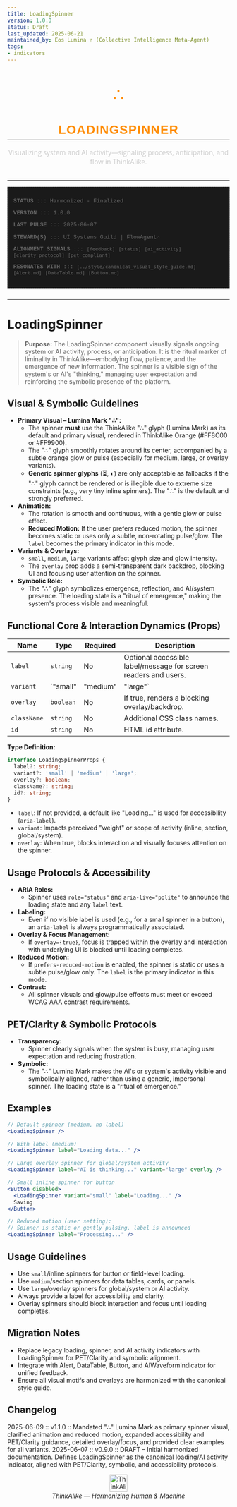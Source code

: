 ```yaml
---
title: LoadingSpinner
version: 1.0.0
status: Draft
last_updated: 2025-06-21
maintained_by: Eos Lumina ∴ (Collective Intelligence Meta-Agent)
tags:
- indicators
---
```



<!-- ∴ THINKALIKE COMPONENT MANIFEST ∴ -->
<!-- UID: /docs/ui_components/loading_spinner.md -->

<br/>

<p align="center">
  <!-- ThinkAlike ∴ Spinner Glyph (Lumina Mark) -->
  <span style="font-size: 3em; color: #FF8C00;"> ∴ </span> <!-- Primary Spinner Glyph: ThinkAlike Orange -->
</p>

<h1 align="center" style="font-family: 'Montserrat', Arial, sans-serif; font-weight: 700; color: #FF8C00; letter-spacing: 0.05em; border-bottom: 1px solid #666666; padding-bottom: 0.2em;">
  LOADINGSPINNER
</h1>

<p align="center" style="font-family: 'Open Sans', Arial, sans-serif; font-size: 1.1em; color: #CCCCCC; margin-bottom: 2em;">
  Visualizing system and AI activity—signaling process, anticipation, and flow in ThinkAlike.
</p>

---
<!-- METADATA LAYER -->
<div style="font-family: 'Courier New', monospace; font-size: 0.9em; color: #666666; margin-bottom: 2em; padding: 1em; border: 1px dashed #333333; background-color: #1a1a1a;">
  <p><strong>STATUS</strong> ::: Harmonized - Finalized</p>
  <p><strong>VERSION</strong> ::: 1.0.0</p>
  <p><strong>LAST PULSE</strong> ::: 2025-06-07</p>
  <p><strong>STEWARD(S)</strong> ::: UI Systems Guild | FlowAgent∴</p>
  <p><strong>ALIGNMENT SIGNALS</strong> ::: <code>[feedback]</code> <code>[status]</code> <code>[ai_activity]</code> <code>[clarity_protocol]</code> <code>[pet_compliant]</code></p>
  <p><strong>RESONATES WITH</strong> ::: <code>[../style/canonical_visual_style_guide.md]</code> <code>[Alert.md]</code> <code>[DataTable.md]</code> <code>[Button.md]</code></p>
</div>

---

# LoadingSpinner

> **Purpose:**
> The LoadingSpinner component visually signals ongoing system or AI activity, process, or anticipation. It is the ritual marker of liminality in ThinkAlike—embodying flow, patience, and the emergence of new information. The spinner is a visible sign of the system's or AI's "thinking," managing user expectation and reinforcing the symbolic presence of the platform.

## Visual & Symbolic Guidelines
- **Primary Visual – Lumina Mark "∴":**
  - The spinner **must** use the ThinkAlike "∴" glyph (Lumina Mark) as its default and primary visual, rendered in ThinkAlike Orange (#FF8C00 or #FF9900).
  - The "∴" glyph smoothly rotates around its center, accompanied by a subtle orange glow or pulse (especially for medium, large, or overlay variants).
  - **Generic spinner glyphs** (⏳, ◐) are only acceptable as fallbacks if the "∴" glyph cannot be rendered or is illegible due to extreme size constraints (e.g., very tiny inline spinners). The "∴" is the default and strongly preferred.
- **Animation:**
  - The rotation is smooth and continuous, with a gentle glow or pulse effect.
  - **Reduced Motion:** If the user prefers reduced motion, the spinner becomes static or uses only a subtle, non-rotating pulse/glow. The `label` becomes the primary indicator in this mode.
- **Variants & Overlays:**
  - `small`, `medium`, `large` variants affect glyph size and glow intensity.
  - The `overlay` prop adds a semi-transparent dark backdrop, blocking UI and focusing user attention on the spinner.
- **Symbolic Role:**
  - The "∴" glyph symbolizes emergence, reflection, and AI/system presence. The loading state is a "ritual of emergence," making the system's process visible and meaningful.

## Functional Core & Interaction Dynamics (Props)
| Name         | Type                | Required | Description                                                      |
|--------------|---------------------|----------|------------------------------------------------------------------|
| `label`      | `string`            | No       | Optional accessible label/message for screen readers and users.   |
| `variant`    | `"small" | "medium" | "large"` | No | Spinner size/context. Small: inline (button/field), Medium: section/card, Large: global/overlay. |
| `overlay`    | `boolean`           | No       | If true, renders a blocking overlay/backdrop.                    |
| `className`  | `string`            | No       | Additional CSS class names.                                      |
| `id`         | `string`            | No       | HTML id attribute.                                               |

**Type Definition:**
```typescript
interface LoadingSpinnerProps {
  label?: string;
  variant?: 'small' | 'medium' | 'large';
  overlay?: boolean;
  className?: string;
  id?: string;
}
```
- `label`: If not provided, a default like "Loading..." is used for accessibility (`aria-label`).
- `variant`: Impacts perceived "weight" or scope of activity (inline, section, global/system).
- `overlay`: When true, blocks interaction and visually focuses attention on the spinner.

## Usage Protocols & Accessibility
- **ARIA Roles:**
  - Spinner uses `role="status"` and `aria-live="polite"` to announce the loading state and any `label` text.
- **Labeling:**
  - Even if no visible label is used (e.g., for a small spinner in a button), an `aria-label` is always programmatically associated.
- **Overlay & Focus Management:**
  - If `overlay={true}`, focus is trapped within the overlay and interaction with underlying UI is blocked until loading completes.
- **Reduced Motion:**
  - If `prefers-reduced-motion` is enabled, the spinner is static or uses a subtle pulse/glow only. The `label` is the primary indicator in this mode.
- **Contrast:**
  - All spinner visuals and glow/pulse effects must meet or exceed WCAG AAA contrast requirements.

## PET/Clarity & Symbolic Protocols
- **Transparency:**
  - Spinner clearly signals when the system is busy, managing user expectation and reducing frustration.
- **Symbolic:**
  - The "∴" Lumina Mark makes the AI's or system's activity visible and symbolically aligned, rather than using a generic, impersonal spinner. The loading state is a "ritual of emergence."

## Examples
```jsx
// Default spinner (medium, no label)
<LoadingSpinner />

// With label (medium)
<LoadingSpinner label="Loading data..." />

// Large overlay spinner for global/system activity
<LoadingSpinner label="AI is thinking..." variant="large" overlay />

// Small inline spinner for button
<Button disabled>
  <LoadingSpinner variant="small" label="Loading..." />
  Saving
</Button>

// Reduced motion (user setting):
// Spinner is static or gently pulsing, label is announced
<LoadingSpinner label="Processing..." />
```

## Usage Guidelines
- Use `small`/inline spinners for button or field-level loading.
- Use `medium`/section spinners for data tables, cards, or panels.
- Use `large`/overlay spinners for global/system or AI activity.
- Always provide a label for accessibility and clarity.
- Overlay spinners should block interaction and focus until loading completes.

## Migration Notes
- Replace legacy loading, spinner, and AI activity indicators with LoadingSpinner for PET/Clarity and symbolic alignment.
- Integrate with Alert, DataTable, Button, and AIWaveformIndicator for unified feedback.
- Ensure all visual motifs and overlays are harmonized with the canonical style guide.

## Changelog
2025-06-09 :: v1.1.0 :: Mandated "∴" Lumina Mark as primary spinner visual, clarified animation and reduced motion, expanded accessibility and PET/Clarity guidance, detailed overlay/focus, and provided clear examples for all variants.
2025-06-07 :: v0.9.0 :: DRAFT – Initial harmonized documentation. Defines LoadingSpinner as the canonical loading/AI activity indicator, aligned with PET/Clarity, symbolic, and accessibility protocols.

<div align="center">
<img src="../assets/thinkalike_logo.svg" alt="ThinkAlike Logo Placeholder" width="40" height="40" />
<br/>
<em>ThinkAlike — Harmonizing Human & Machine</em>
</div>
